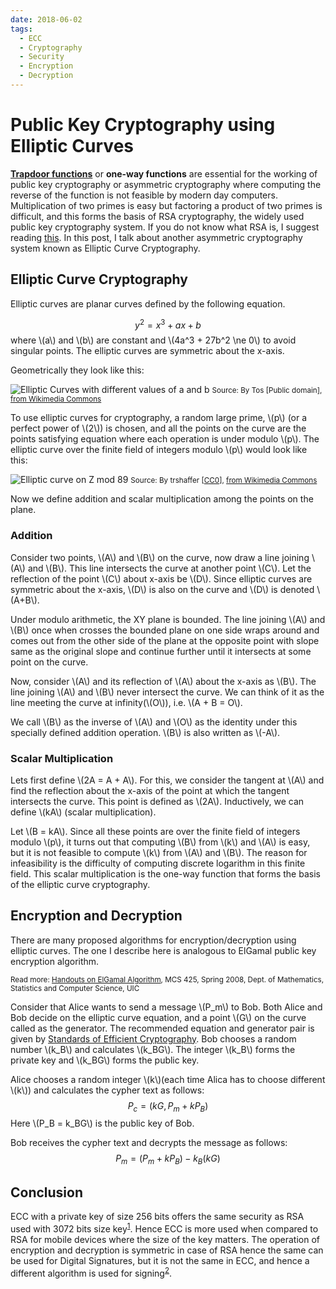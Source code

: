 ```yaml
---
date: 2018-06-02
tags:
  - ECC
  - Cryptography
  - Security
  - Encryption
  - Decryption
---
```


# Public Key Cryptography using Elliptic Curves

[**Trapdoor functions**](https://en.wikipedia.org/wiki/Trapdoor_function) or **one-way functions** are essential for the working of public key cryptography or asymmetric cryptography where computing the reverse of the function is not feasible by modern day computers. Multiplication of two primes is easy but factoring a product of two primes is difficult, and this forms the basis of RSA cryptography, the widely used public key cryptography system. If you do not know what RSA is, I suggest reading [this](https://brilliant.org/wiki/rsa-encryption/). In this post, I talk about another asymmetric cryptography system known as Elliptic Curve Cryptography.<!--more-->

## Elliptic Curve Cryptography

Elliptic curves are planar curves defined by the following equation.

$$y^2 = x^3 + ax + b$$ where \\(a\\) and \\(b\\) are constant and \\(4a^3 + 27b^2 \ne 0\\) to avoid singular points.
The elliptic curves are symmetric about the x-axis.

Geometrically they look like this:

![Elliptic Curves with different values of a and b](https://upload.wikimedia.org/wikipedia/commons/d/db/EllipticCurveCatalog.svg)
<small>Source: By Tos [Public domain], <a href="https://commons.wikimedia.org/wiki/File:EllipticCurveCatalog.svg">from Wikimedia Commons</a></small>

To use elliptic curves for cryptography, a random large prime, \\(p\\) (or a perfect power of \\(2\\)) is chosen, and all the points on the curve are the points satisfying equation where each operation is under modulo \\(p\\). The elliptic curve over the finite field of integers modulo \\(p\\) would look like this:

![Elliptic curve on Z mod 89](https://upload.wikimedia.org/wikipedia/commons/f/f4/Elliptic_curve_on_Z89.svg)
<small>Source: By trshaffer [<a href="http://creativecommons.org/publicdomain/zero/1.0/deed.en">CC0</a>], <a href="https://commons.wikimedia.org/wiki/File:Elliptic_curve_on_Z89.svg">from Wikimedia Commons</a></small>

Now we define addition and scalar multiplication among the points on the plane.

### Addition

Consider two points, \\(A\\) and \\(B\\) on the curve, now draw a line joining \\(A\\) and \\(B\\). This line intersects the curve at another point \\(C\\). Let the reflection of the point \\(C\\) about x-axis be \\(D\\). Since elliptic curves are symmetric about the x-axis, \\(D\\) is also on the curve and \\(D\\) is denoted \\(A+B\\).

Under modulo arithmetic, the XY plane is bounded. The line joining \\(A\\) and \\(B\\) once when crosses the bounded plane on one side wraps around and comes out from the other side of the plane at the opposite point with slope same as the original slope and continue further until it intersects at some point on the curve.

Now, consider \\(A\\) and its reflection of \\(A\\) about the x-axis as \\(B\\). The line joining \\(A\\) and \\(B\\) never intersect the curve. We can think of it as the line meeting the curve at infinity(\\(O\\)), i.e. \\(A + B = O\\).

We call \\(B\\) as the inverse of \\(A\\) and \\(O\\) as the identity under this specially defined addition operation. \\(B\\) is also written as \\(-A\\).

### Scalar Multiplication

Lets first define \\(2A = A + A\\). For this, we consider the tangent at \\(A\\) and find the reflection about the x-axis of the point at which the tangent intersects the curve. This point is defined as \\(2A\\). Inductively, we can define \\(kA\\) (scalar multiplication).

Let \\(B = kA\\). Since all these points are over the finite field of integers modulo \\(p\\), it turns out that computing \\(B\\) from \\(k\\) and \\(A\\) is easy, but it is not feasible to compute \\(k\\) from \\(A\\) and \\(B\\). The reason for infeasibility is the difficulty of computing discrete logarithm in this finite field. This scalar multiplication is the one-way function that forms the basis of the elliptic curve cryptography.

## Encryption and Decryption

There are many proposed algorithms for encryption/decryption using elliptic curves. The one I describe here is analogous to ElGamal public key encryption algorithm.

<small>Read more: [Handouts on ElGamal Algorithm](http://homepages.math.uic.edu/~leon/mcs425-s08/handouts/el-gamal.pdf), MCS 425, Spring 2008, Dept. of Mathematics, Statistics and Computer Science, UIC</small>

Consider that Alice wants to send a message \\(P_m\\) to Bob. Both Alice and Bob decide on the elliptic curve equation, and a point \\(G\\) on the curve called as the generator. The recommended equation and generator pair is given by [Standards of Efficient Cryptography](http://www.secg.org/sec2-v2.pdf). Bob chooses a random number \\(k_B\\) and calculates \\(k_BG\\). The integer \\(k_B\\) forms the private key and \\(k_BG\\) forms the public key.

Alice chooses a random integer \\(k\\)(each time Alica has to choose different \\(k\\)) and calculates the cypher text as follows:
$$P_c = (kG, P_m + kP_B)$$
Here \\(P_B = k_BG\\) is the public key of Bob.

Bob receives the cypher text and decrypts the message as follows:
$$P_m = (P_m + kP_B) - k_B(kG)$$

## Conclusion

ECC with a private key of size 256 bits offers the same security as RSA used with 3072 bits size key<sup><a href="https://www.globalsign.com/en/blog/elliptic-curve-cryptography/" title="Elliptic Curve Cryptography, GlobalSign Blog" target="_blank">1</a></sup>. Hence ECC is more used when compared to RSA for mobile devices where the size of the key matters. The operation of encryption and decryption is symmetric in case of RSA hence the same can be used for Digital Signatures, but it is not the same in ECC, and hence a different algorithm is used for signing<sup><a href="https://en.wikipedia.org/wiki/Elliptic_Curve_Digital_Signature_Algorithm" title="Elliptic Curve Digital Signature Algorithm, Wikipedia" target="_blank">2</a></sup>.
